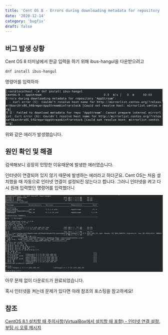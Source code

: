 ```yaml
---
title: 'Cent OS 8 - Errors during downloading metadata for repository 'AppStream' 에러 해결'
date: '2020-12-14'
category: 'bugfix'
draft: false
---
```


## 버그 발생 상황

Cent OS 8 터미널에서 한글 입력을 하기 위해 ibus-hangul을 다운받으려고

```bash
dnf install ibus-hangul
```

명령어를 입력하자

![dnf-appstream-error](../../assets/bugfix/centos-dnf-appstream/dnf-appstream.PNG)

위와 같은 에러가 발생했습니다.

## 원인 확인 및 해결

검색해보니 굉장히 민망한 이유때문에 발생한 에러였습니다.

인터넷이 연결되어 있지 않기 때문에 발생하는 에러라고 하더군요. Cent OS는 처음 설치했을 때 자동으로 인터넷 연결이 설정되진 않는다고 합니다. 그러니 인터넷을 켜고 다시 원래 입력했던 명령어를 입력했더니

![complete-dnf-appstream-error](../../assets/bugfix/centos-dnf-appstream/complete-dnf-appstream.PNG)

아무 문제 없이 다운로드가 완료되었습니다.

혹시 인터넷을 켜는데 문제가 있다면 아래 참조의 포스팅을 참고하세요!

## 참조

[CentOS 8.1 설치할 때 주의사항(VirtualBox에서 설치할 때 포함) - 인터넷 연결 설정, 부팅 시 오류 메시지](https://wnw1005.tistory.com/353)
